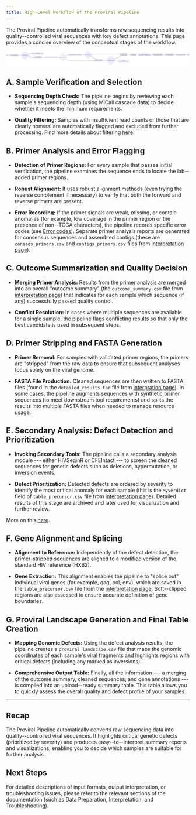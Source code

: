 ```yaml
---
title: High-Level Workflow of the Proviral Pipeline
---
```


The Proviral Pipeline automatically transforms raw sequencing results into quality--controlled viral sequences with key defect annotations. This page provides a concise overview of the conceptual stages of the workflow.

![workflow diagram](workflow.png)

## A. Sample Verification and Selection

- **Sequencing Depth Check:**
  The pipeline begins by reviewing each sample's sequencing depth (using MiCall cascade data) to decide whether it meets the minimum requirements.

- **Quality Filtering:**
  Samples with insufficient read counts or those that are clearly nonviral are automatically flagged and excluded from further processing. Find more details about filtering [here](filtering.html).

## B. Primer Analysis and Error Flagging

- **Detection of Primer Regions:**
  For every sample that passes initial verification, the pipeline examines the sequence ends to locate the lab--added primer regions.

- **Robust Alignment:**
  It uses robust alignment methods (even trying the reverse complement if necessary) to verify that both the forward and reverse primers are present.

- **Error Recording:**
  If the primer signals are weak, missing, or contain anomalies (for example, low coverage in the primer region or the presence of non--TCGA characters), the pipeline records specific error codes (see [Error codes](errors.html)). Separate primer analysis reports are generated for consensus sequences and assembled contigs (these are `conseqs_primers.csv` and `contigs_primers.csv` files from [interpretation page](interpretation.html)).

## C. Outcome Summarization and Quality Decision

- **Merging Primer Analysis:**
  Results from the primer analysis are merged into an overall "outcome summary" (the `outcome_summary.csv` file from [interpretation page](interpretation.html)) that indicates for each sample which sequence (if any) successfully passed quality control.

- **Conflict Resolution:**
  In cases where multiple sequences are available for a single sample, the pipeline flags conflicting results so that only the best candidate is used in subsequent steps.

## D. Primer Stripping and FASTA Generation

- **Primer Removal:**
  For samples with validated primer regions, the primers are "stripped" from the raw data to ensure that subsequent analyses focus solely on the viral genome.

- **FASTA File Production:**
  Cleaned sequences are then written to FASTA files (found in the `detailed_results.tar` file from [interpration page](interpretation.html)). In some cases, the pipeline augments sequences with synthetic primer sequences (to meet downstream tool requirements) and splits the results into multiple FASTA files when needed to manage resource usage.

## E. Secondary Analysis: Defect Detection and Prioritization

- **Invoking Secondary Tools:**
  The pipeline calls a secondary analysis module --- either HIVSeqinR or CFEIntact --- to screen the cleaned sequences for genetic defects such as deletions, hypermutation, or inversion events.

- **Defect Prioritization:**
  Detected defects are ordered by severity to identify the most critical anomaly for each sample (this is the `MyVerdict` field of `table_precursor.csv` file from [interpretation page](interpretation.html)). Detailed results of this stage are archived and later used for visualization and further review.

More on this [here](defects.html).

## F. Gene Alignment and Splicing

- **Alignment to Reference:**
  Independently of the defect detection, the primer-stripped sequences are aligned to a modified version of the standard HIV reference (HXB2).

- **Gene Extraction:**
  This alignment enables the pipeline to "splice out" individual viral genes (for example, gag, pol, env), which are saved in the `table_precursor.csv` file from the [interpretation page](interpretation.html). Soft--clipped regions are also assessed to ensure accurate definition of gene boundaries.

## G. Proviral Landscape Generation and Final Table Creation

- **Mapping Genomic Defects:**
  Using the defect analysis results, the pipeline creates a `proviral_landscape.csv` file that maps the genomic coordinates of each sample's viral fragments and highlights regions with critical defects (including any marked as inversions).

- **Comprehensive Output Table:**
  Finally, all the information --- a merging of the outcome summary, cleaned sequences, and gene annotations --- is compiled into an upload--ready summary table. This table allows you to quickly assess the overall quality and defect profile of your samples.

---

## Recap

The Proviral Pipeline automatically converts raw sequencing data into quality--controlled viral sequences. It highlights critical genetic defects (prioritized by severity) and produces easy--to--interpret summary reports and visualizations, enabling you to decide which samples are suitable for further analysis.

## Next Steps

For detailed descriptions of input formats, output interpretation, or troubleshooting issues, please refer to the relevant sections of the documentation (such as Data Preparation, Interpretation, and Troubleshooting).
